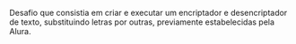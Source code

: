 Desafio que consistia em criar e executar um encriptador e desencriptador de texto, substituindo letras por outras, previamente estabelecidas pela Alura.
